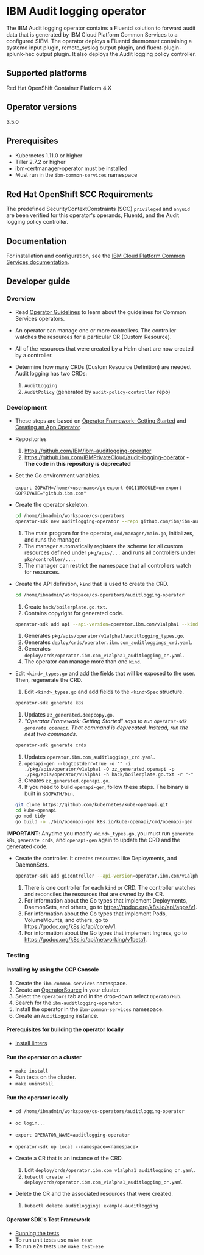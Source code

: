 # IBM Audit logging operator

The IBM Audit logging operator contains a Fluentd solution to forward audit data that is generated by IBM Cloud Platform Common Services to a configured SIEM. The operator deploys a Fluentd daemonset containing a systemd input plugin, remote_syslog output plugin, and fluent-plugin-splunk-hec output plugin. It also deploys the Audit logging policy controller.

## Supported platforms

Red Hat OpenShift Container Platform 4.X

## Operator versions

3.5.0

## Prerequisites

- Kubernetes 1.11.0 or higher
- Tiller 2.7.2 or higher
- ibm-certmanager-operator must be installed
- Must run in the `ibm-common-services` namespace

## Red Hat OpenShift SCC Requirements

The predefined SecurityContextConstraints (SCC) `privileged` and `anyuid` are been verified for this operator's operands, Fluentd, and the Audit logging policy controller.

## Documentation

For installation and configuration, see the [IBM Cloud Platform Common Services documentation](http://ibm.biz/cpcsdocs).

## Developer guide

### Overview

- Read [Operator Guidelines](https://github.ibm.com/IBMPrivateCloud/roadmap/blob/master/feature-specs/common-services/operator-guideline/operator-guideline-spec.md)
  to learn about the guidelines for Common Services operators.

- An operator can manage one or more controllers. The controller watches the resources for a particular CR (Custom Resource).

- All of the resources that were created by a Helm chart are now created by a controller.

- Determine how many CRDs (Custom Resource Definition) are needed. Audit logging has two CRDs:
  1. `AuditLogging`
  1. `AuditPolicy` (generated by `audit-policy-controller` repo)

### Development

- These steps are based on [Operator Framework: Getting Started](https://github.com/operator-framework/getting-started#getting-started)
  and [Creating an App Operator](https://github.com/operator-framework/operator-sdk#create-and-deploy-an-app-operator).

- Repositories
  1. <https://github.com/IBM/ibm-auditlogging-operator>
  1. <https://github.ibm.com/IBMPrivateCloud/audit-logging-operator> - **The code in this repository is deprecated**

- Set the Go environment variables.

  `export GOPATH=/home/<username>/go`
  `export GO111MODULE=on`
  `export GOPRIVATE="github.ibm.com"`

- Create the operator skeleton.

  ```bash
  cd /home/ibmadmin/workspace/cs-operators
  operator-sdk new auditlogging-operator --repo github.com/ibm/ibm-auditlogging-operator
  ```

  1. The main program for the operator, `cmd/manager/main.go`, initializes, and runs the manager.
  1. The manager automatically registers the scheme for all custom resources defined under `pkg/apis/...` and runs all controllers under `pkg/controller/...`.
  1. The manager can restrict the namespace that all controllers watch for resources.

- Create the API definition, `kind` that is used to create the CRD.

  ```bash
  cd /home/ibmadmin/workspace/cs-operators/auditlogging-operator
  ```

  1. Create `hack/boilerplate.go.txt`.
  1. Contains copyright for generated code.

  ```bash
  operator-sdk add api --api-version=operator.ibm.com/v1alpha1 --kind=auditlogging
  ```

  1. Generates `pkg/apis/operator/v1alpha1/auditlogging_types.go`.
  1. Generates `deploy/crds/operator.ibm.com_auditloggings_crd.yaml`.
  1. Generates `deploy/crds/operator.ibm.com_v1alpha1_auditlogging_cr.yaml`.
  1. The operator can manage more than one `kind`.

- Edit `<kind>_types.go` and add the fields that will be exposed to the user. Then, regenerate the CRD.
  1. Edit `<kind>_types.go` and add fields to the `<kind>Spec` structure.

  ```bash
  operator-sdk generate k8s
  ```

  1. Updates `zz_generated.deepcopy.go`.
  1. *"Operator Framework: Getting Started" says to run `operator-sdk generate openapi`. That command is deprecated. Instead, run the nest two commands.*

  ```bash
  operator-sdk generate crds
  ```

  1. Updates `operator.ibm.com_auditloggings_crd.yaml`.
  1. `openapi-gen --logtostderr=true -o "" -i ./pkg/apis/operator/v1alpha1 -O zz_generated.openapi -p ./pkg/apis/operator/v1alpha1 -h hack/boilerplate.go.txt -r "-"`
  1. Creates `zz_generated.openapi.go`.
  1. If you need to build `openapi-gen`, follow these steps. The binary is built in `$GOPATH/bin`.

  ```bash
  git clone https://github.com/kubernetes/kube-openapi.git
  cd kube-openapi
  go mod tidy
  go build -o ./bin/openapi-gen k8s.io/kube-openapi/cmd/openapi-gen
  ```

**IMPORTANT**: Anytime you modify `<kind>_types.go`, you must run `generate k8s`, `generate crds`, and `openapi-gen` again to update the CRD and the generated code.

- Create the controller. It creates resources like Deployments, and DaemonSets.

  ```bash
  operator-sdk add gicontroller --api-version=operator.ibm.com/v1alpha1 --kind=auditlogging
  ```

  1. There is one controller for each `kind` or CRD. The controller watches and reconciles the resources that are owned by the CR.
  1. For information about the Go types that implement Deployments, DaemonSets, and others, go to <https://godoc.org/k8s.io/api/apps/v1>.
  1. For information about the Go types that implement Pods, VolumeMounts, and others, go to <https://godoc.org/k8s.io/api/core/v1>.
  1. For information about the Go types that implement Ingress, go to <https://godoc.org/k8s.io/api/networking/v1beta1>.

### Testing

#### Installing by using the OCP Console

1. Create the `ibm-common-services` namespace.
1. Create an [OperatorSource](https://github.com/IBM/operand-deployment-lifecycle-manager/blob/master/docs/install/common-service-integration.md#1-create-an-operatorsource-in-the-openshift-cluster) in your cluster.
1. Select the `Operators` tab and in the drop-down select `OperatorHub`.
1. Search for the `ibm-auditlogging-operator`.
1. Install the operator in the `ibm-common-services` namespace.
1. Create an `AuditLogging` instance.

#### Prerequisites for building the operator locally

- [Install linters](https://github.com/IBM/go-repo-template/blob/master/docs/development.md)

#### Run the operator on a cluster

- `make install`
- Run tests on the cluster.
- `make uninstall`

#### Run the operator locally

- `cd /home/ibmadmin/workspace/cs-operators/auditlogging-operator`
- `oc login...`
- `export OPERATOR_NAME=auditlogging-operator`
- `operator-sdk up local --namespace=<namespace>`

- Create a CR that is an instance of the CRD.
  1. Edit `deploy/crds/operator.ibm.com_v1alpha1_auditlogging_cr.yaml`.
  1. `kubectl create -f deploy/crds/operator.ibm.com_v1alpha1_auditlogging_cr.yaml`

- Delete the CR and the associated resources that were created.
  1. `kubectl delete auditloggings example-auditlogging`

#### Operator SDK's Test Framework

- [Running the tests](https://github.com/operator-framework/operator-sdk/blob/master/doc/test-framework/writing-e2e-tests.md#running-the-tests)
- To run unit tests use `make test`
- To run e2e tests use `make test-e2e`
